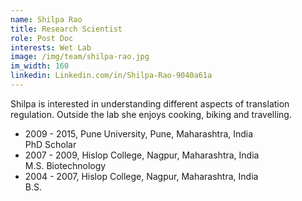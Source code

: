 ```yaml
---
name: Shilpa Rao
title: Research Scientist
role: Post Doc
interests: Wet Lab
image: /img/team/shilpa-rao.jpg
im_width: 160
linkedin: Linkedin.com/in/Shilpa-Rao-9040a61a
---
```

Shilpa is interested in understanding different aspects of translation regulation.
Outside the lab she enjoys cooking, biking and travelling.
* 2009 - 2015, Pune University, Pune, Maharashtra, India  
PhD Scholar
* 2007 - 2009, Hislop College, Nagpur, Maharashtra, India      
M.S. Biotechnology
* 2004 - 2007, Hislop College, Nagpur, Maharashtra, India   
B.S.
